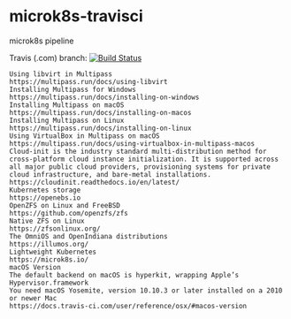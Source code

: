# microk8s-travisci
microk8s pipeline

Travis (.com) branch:
[![Build Status](https://travis-ci.com/githubfoam/microk8s-travisci.svg?branch=dev)](https://travis-ci.com/githubfoam/microk8s-travisci)  


~~~~
Using libvirt in Multipass
https://multipass.run/docs/using-libvirt
Installing Multipass for Windows
https://multipass.run/docs/installing-on-windows
Installing Multipass on macOS
https://multipass.run/docs/installing-on-macos
Installing Multipass on Linux
https://multipass.run/docs/installing-on-linux
Using VirtualBox in Multipass on macOS
https://multipass.run/docs/using-virtualbox-in-multipass-macos
Cloud-init is the industry standard multi-distribution method for cross-platform cloud instance initialization. It is supported across all major public cloud providers, provisioning systems for private cloud infrastructure, and bare-metal installations.
https://cloudinit.readthedocs.io/en/latest/
Kubernetes storage
https://openebs.io
OpenZFS on Linux and FreeBSD
https://github.com/openzfs/zfs
Native ZFS on Linux
https://zfsonlinux.org/
The OmniOS and OpenIndiana distributions
https://illumos.org/
Lightweight Kubernetes
https://microk8s.io/
macOS Version
The default backend on macOS is hyperkit, wrapping Apple’s Hypervisor.framework
You need macOS Yosemite, version 10.10.3 or later installed on a 2010 or newer Mac
https://docs.travis-ci.com/user/reference/osx/#macos-version
~~~~
